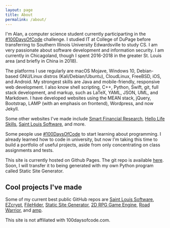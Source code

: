 ```yaml
---
layout: page
title: About
permalink: /about/
---
```


I'm Alan, a computer science student currently participarting in the [#100DaysOfCode](https://www.100daysofcode.com/) challenge. I studied IT at College of DuPage before transferring to Southern Illinois University Edwardsville to study CS. I am very passionate about software development and information security. I am currently in Chicagoland, though I spent 2016-2018 in the greater St. Louis area (and briefly in China in 2018).

The platforms I use regularly are macOS Mojave, Windows 10, Debian-based GNU/Linux distros (Kali/Debian/Ubuntu), CloudLinux, FreeBSD, iOS, and Android. My strongest skills are Java and mobile-friendly, responsive web development. I also know shell scripting, C++, Python, Swift, git, full stack development, and markup, such as LaTeX, YAML, JSON, UML, and Markdown. I have developed websites using the MEAN stack, jQuery, Bootstrap, LAMP (with an emphasis on frontend), Wordpress, and now Jekyll. 

Some other websites I've made include [Smart Financial Research](https://smartfinancialresearch.com), [Hello Life Skills](https://hellolifeskills.com), [Saint Louis Software](https://saintlouissoftware.com), and more. 

Some people use [#100DaysOfCode](https://twitter.com/search?q=%23100DaysOfCode) to start learning about programming. I already learned how to code in university, but now I'm taking this time to build a portfolio of useful projects, aside from only concentrating on class assignments and tests.

This site is currently hosted on Github Pages. The git repo is available [here](https://github.com/0x416c616e/0x416c616e.github.io). Soon, I will transfer it to being generated with my own Python program called Static Site Generator.

## Cool projects I've made

Some of my current best public GitHub repos are [Saint Louis Software](https://github.com/0x416c616e/saintlouissoftware), [EZcrypt](https://github.com/0x416c616e/ezcrypt), [FileHider](https://github.com/0x416c616e/filehider), [Static Site Generator](https://github.com/0x416c616e/staticsitegenerator), [2D RPG Game Engine](https://github.com/0x416c616e/2drpggamengine), [Road Warrior](https://github.com/0x416c616e/roadwarrior), and [amp](https://github.com/0x416c616e/amp).

This site is not affiliated with 100daysofcode.com.